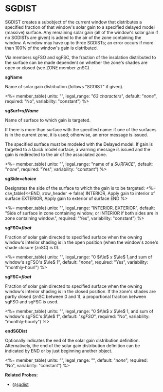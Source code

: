 # SGDIST

SGDIST creates a subobject of the current window that distributes a specified fraction of that window's solar gain to a specified delayed model (massive) surface. Any remaining solar gain (all of the window's solar gain if no SGDISTs are given) is added to the air of the zone containing the window. A window may have up to three SGDISTs; an error occurs if more than 100% of the window's gain is distributed.

Via members sgFSO and sgFSC, the fraction of the insolation distributed to the surface can be made dependent on whether the zone's shades are open or closed (see ZONE member znSC).

**sgName**

Name of solar gain distribution (follows "SGDIST" if given).

<%= member_table(
  units: "",
  legal_range: "*63 characters*",
  default: "*none*",
  required: "No",
  variability: "constant") %>

**sgSurf=*sfName***

Name of surface to which gain is targeted.

If there is more than surface with the specified name: if one of the surfaces is in the current zone, it is used; otherwise, an error message is issued.

<!--
??Qualified naming scheme for referencing surfaces in other zones.  
-->
The specified surface must be modeled with the Delayed model. If gain is targeted to a Quick model surface, a warning message is issued and the gain is redirected to the air of the associated zone.

<%= member_table(
  units: "",
  legal_range: "name of a *SURFACE*",
  default: "*none*",
  required: "Yes",
  variability: "constant") %>

**sgSide=*choice***

Designates the side of the surface to which the gain is to be targeted:
<%= csv_table(<<END, :row_header => false)
INTERIOR,   Apply gain to interior of surface
EXTERIOR,   Apply gain to exterior of surface
END
%>

<%= member_table(
  units: "",
  legal_range: "INTERIOR, EXTERIOR",
  default: "Side of surface in zone containing window; or INTERIOR if both sides are in zone containing window.",
  required: "Yes",
  variability: "constant") %>

<!--
  ??This can produce some strange arrangements; verify that energy balance can be properly defined in all cases.
-->
**sgFSO=*float***

Fraction of solar gain directed to specified surface when the owning window's interior shading is in the open position (when the window's zone's shade closure (znSC) is 0).

<%= member_table(
  units: "",
  legal_range: "0 $\\le$ *x* $\\le$ 1,and sum of window's sgFSO's $\\le$ 1",
  default: "*none*",
  required: "Yes",
  variability: "monthly-hourl") %>

**sgFSC=*float***

Fraction of solar gain directed to specified surface when the owning window's interior shading is in the closed position. If the zone's shades are partly closed (znSC between 0 and 1), a proportional fraction between sgFSO and sgFSC is used.

<%= member_table(
  units: "",
  legal_range: "0 $\\le$ *x* $\\le$ 1, and sum of window's sgFSC's $\\le$ 1",
  default: "*sgFSO*",
  required: "No",
  variability: "monthly-hourly") %>

**endSGDist**

Optionally indicates the end of the solar gain distribution definition. Alternatively, the end of the solar gain distribution definition can be indicated by END or by just beginning another object.

<%= member_table(
  units: "",
  legal_range: "",
  default: "*none*",
  required: "No",
  variability: "constant") %>

**Related Probes:**

- @[sgdist](#p_sgdist)
